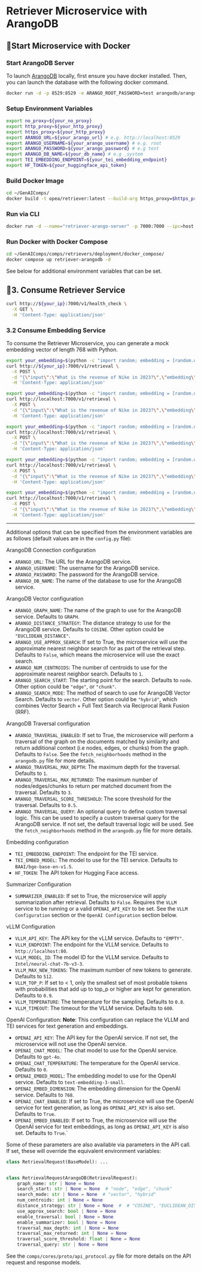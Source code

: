 # Retriever Microservice with ArangoDB

## 🚀Start Microservice with Docker

### Start ArangoDB Server

To launch [ArangoDB](https://github.com/arangodb/arangodb) locally, first ensure you have docker installed. Then, you can launch the database with the following docker command.

```bash
docker run -d -p 8529:8529 -e ARANGO_ROOT_PASSWORD=test arangodb/arangodb:latest
```

### Setup Environment Variables

```bash
export no_proxy=${your_no_proxy}
export http_proxy=${your_http_proxy}
export https_proxy=${your_http_proxy}
export ARANGO_URL=${your_arango_url} # e.g. http://localhost:8529
export ARANGO_USERNAME=${your_arango_username} # e.g. root
export ARANGO_PASSWORD=${your_arango_password} # e.g test
export ARANGO_DB_NAME=${your_db_name} # e.g _system
export TEI_EMBEDDING_ENDPOINT=${your_tei_embedding_endpoint}
export HF_TOKEN=${your_huggingface_api_token}
```

### Build Docker Image

```bash
cd ~/GenAIComps/
docker build -t opea/retriever:latest --build-arg https_proxy=$https_proxy --build-arg http_proxy=$http_proxy -f comps/retrievers/src/Dockerfile .
```

### Run via CLI

```bash
docker run -d --name="retriever-arango-server" -p 7000:7000 --ipc=host -e http_proxy=$http_proxy -e https_proxy=$https_proxy -e ARANGODB_URL="http://localhost:8529"  opea/retriever:latest -e RETRIEVER_COMPONENT_NAME="OPEA_RETRIEVER_ARANGODB"
```

### Run Docker with Docker Compose

```bash
cd ~/GenAIComps/comps/retrievers/deployment/docker_compose/
docker compose up retriever-arangodb -d
```

See below for additional environment variables that can be set.

## 🚀3. Consume Retriever Service

```bash
curl http://${your_ip}:7000/v1/health_check \
  -X GET \
  -H 'Content-Type: application/json'
```

### 3.2 Consume Embedding Service

To consume the Retriever Microservice, you can generate a mock embedding vector of length 768 with Python.

```bash
export your_embedding=$(python -c "import random; embedding = [random.uniform(-1, 1) for _ in range(768)]; print(embedding)")
curl http://${your_ip}:7000/v1/retrieval \
  -X POST \
  -d "{\"input\":\"What is the revenue of Nike in 2023?\",\"embedding\":${your_embedding}}" \
  -H 'Content-Type: application/json'
```

```bash
export your_embedding=$(python -c "import random; embedding = [random.uniform(-1, 1) for _ in range(768)]; print(embedding)")
curl http://localhost:7000/v1/retrieval \
  -X POST \
  -d "{\"input\":\"What is the revenue of Nike in 2023?\",\"embedding\":${your_embedding},\"search_type\":\"similarity\", \"k\":4}" \
  -H 'Content-Type: application/json'
```

```bash
export your_embedding=$(python -c "import random; embedding = [random.uniform(-1, 1) for _ in range(768)]; print(embedding)")
curl http://localhost:7000/v1/retrieval \
  -X POST \
  -d "{\"input\":\"What is the revenue of Nike in 2023?\",\"embedding\":${your_embedding},\"search_type\":\"similarity_distance_threshold\", \"k\":4, \"distance_threshold\":1.0}" \
  -H 'Content-Type: application/json'
```

```bash
export your_embedding=$(python -c "import random; embedding = [random.uniform(-1, 1) for _ in range(768)]; print(embedding)")
curl http://localhost:7000/v1/retrieval \
  -X POST \
  -d "{\"input\":\"What is the revenue of Nike in 2023?\",\"embedding\":${your_embedding},\"search_type\":\"similarity_score_threshold\", \"k\":4, \"score_threshold\":0.2}" \
  -H 'Content-Type: application/json'
```

```bash
export your_embedding=$(python -c "import random; embedding = [random.uniform(-1, 1) for _ in range(768)]; print(embedding)")
curl http://localhost:7000/v1/retrieval \
  -X POST \
  -d "{\"input\":\"What is the revenue of Nike in 2023?\",\"embedding\":${your_embedding},\"search_type\":\"mmr\", \"k\":4, \"fetch_k\":20, \"lambda_mult\":0.5}" \
  -H 'Content-Type: application/json'
```

---

Additional options that can be specified from the environment variables are as follows (default values are in the `config.py` file):

ArangoDB Connection configuration

- `ARANGO_URL`: The URL for the ArangoDB service.
- `ARANGO_USERNAME`: The username for the ArangoDB service.
- `ARANGO_PASSWORD`: The password for the ArangoDB service.
- `ARANGO_DB_NAME`: The name of the database to use for the ArangoDB service.

ArangoDB Vector configuration

- `ARANGO_GRAPH_NAME`: The name of the graph to use for the ArangoDB service. Defaults to `GRAPH`.
- `ARANGO_DISTANCE_STRATEGY`: The distance strategy to use for the ArangoDB service. Defaults to `COSINE`. Other option could be `"EUCLIDEAN_DISTANCE"`.
- `ARANGO_USE_APPROX_SEARCH`: If set to True, the microservice will use the approximate nearest neighbor search for as part of the retrieval step. Defaults to `False`, which means the microservice will use the exact search.
- `ARANGO_NUM_CENTROIDS`: The number of centroids to use for the approximate nearest neighbor search. Defaults to `1`.
- `ARANGO_SEARCH_START`: The starting point for the search. Defaults to `node`. Other option could be `"edge"`, or `"chunk"`.
- `ARANGO_SEARCH_MODE`: The method of search to use for ArangoDB Vector Search. Defaults to `vector`. Other option could be `"hybrid"`, which combines Vector Search + Full Text Search via Reciprocal Rank Fusion (RRF).


ArangoDB Traversal configuration

- `ARANGO_TRAVERSAL_ENABLED`: If set to True, the microservice will perform a traversal of the graph on the documents matched by similarity and return additional context (i.e nodes, edges, or chunks) from the graph. Defaults to `False`. See the `fetch_neighborhoods` method in the `arangodb.py` file for more details.
- `ARANGO_TRAVERSAL_MAX_DEPTH`: The maximum depth for the traversal. Defaults to `1`.
- `ARANGO_TRAVERSAL_MAX_RETURNED`: The maximum number of nodes/edges/chunks to return per matched document from the traversal. Defaults to `3`.
- `ARANGO_TRAVERSAL_SCORE_THRESHOLD`: The score threshold for the traversal. Defaults to `0.5`.
- `ARANGO_TRAVERSAL_QUERY`: An optional query to define custom traversal logic. This can be used to specify a custom traversal query for the ArangoDB service. If not set, the default traversal logic will be used. See the `fetch_neighborhoods` method in the `arangodb.py` file for more details.

Embedding configuration

- `TEI_EMBEDDING_ENDPOINT`: The endpoint for the TEI service.
- `TEI_EMBED_MODEL`: The model to use for the TEI service. Defaults to `BAAI/bge-base-en-v1.5`.
- `HF_TOKEN`: The API token for Hugging Face access.

Summarizer Configuration

- `SUMMARIZER_ENABLED`: If set to True, the microservice will apply summarization after retrieval. Defaults to `False`. Requires the `VLLM` service to be running or a valid `OPENAI_API_KEY` to be set. See the `VLLM Configuration` section or the `OpenAI Configuration` section below.

vLLM Configuration

- `VLLM_API_KEY`: The API key for the vLLM service. Defaults to `"EMPTY"`.
- `VLLM_ENDPOINT`: The endpoint for the VLLM service. Defaults to `http://localhost:80`.
- `VLLM_MODEL_ID`: The model ID for the VLLM service. Defaults to `Intel/neural-chat-7b-v3-3`.
- `VLLM_MAX_NEW_TOKENS`: The maximum number of new tokens to generate. Defaults to `512`.
- `VLLM_TOP_P`: If set to < 1, only the smallest set of most probable tokens with probabilities that add up to top_p or higher are kept for generation. Defaults to `0.9`.
- `VLLM_TEMPERATURE`: The temperature for the sampling. Defaults to `0.8`.
- `VLLM_TIMEOUT`: The timeout for the VLLM service. Defaults to `600`.

OpenAI Configuration:
**Note**: This configuration can replace the VLLM and TEI services for text generation and embeddings.

- `OPENAI_API_KEY`: The API key for the OpenAI service. If not set, the microservice will not use the OpenAI service.
- `OPENAI_CHAT_MODEL`: The chat model to use for the OpenAI service. Defaults to `gpt-4o`.
- `OPENAI_CHAT_TEMPERATURE`: The temperature for the OpenAI service. Defaults to `0`.
- `OPENAI_EMBED_MODEL`: The embedding model to use for the OpenAI service. Defaults to `text-embedding-3-small`.
- `OPENAI_EMBED_DIMENSION`: The embedding dimension for the OpenAI service. Defaults to `768`.
- `OPENAI_CHAT_ENABLED`: If set to True, the microservice will use the OpenAI service for text generation, as long as `OPENAI_API_KEY` is also set. Defaults to `True`.
- `OPENAI_EMBED_ENABLED`: If set to True, the microservice will use the OpenAI service for text embeddings, as long as `OPENAI_API_KEY` is also set. Defaults to `True`.`

Some of these parameters are also available via parameters in the API call. If set, these will override the equivalent environment variables:

```python
class RetrievalRequest(BaseModel): ...


class RetrievalRequestArangoDB(RetrievalRequest):
    graph_name: str | None = None
    search_start: str | None = None  # "node", "edge", "chunk"
    search_mode: str | None = None  # "vector", "hybrid"
    num_centroids: int | None = None
    distance_strategy: str | None = None  #  # "COSINE", "EUCLIDEAN_DISTANCE"
    use_approx_search: bool | None = None
    enable_traversal: bool | None = None
    enable_summarizer: bool | None = None
    traversal_max_depth: int | None = None
    traversal_max_returned: int | None = None
    traversal_score_threshold: float | None = None
    traversal_query: str | None = None
```

See the `comps/cores/proto/api_protocol.py` file for more details on the API request and response models.
